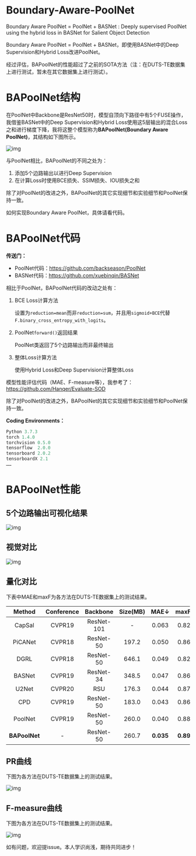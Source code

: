 # Boundary-Aware-PoolNet

Boundary Aware PoolNet = PoolNet + BASNet : Deeply supervised PoolNet using the hybrid loss in BASNet for Salient Object Detection

Boundary Aware PoolNet = PoolNet + BASNet，即使用BASNet中的Deep Supervision和Hybrid Loss改进PoolNet。

经过评估，BAPoolNet的性能超过了之前的SOTA方法（注：在DUTS-TE数据集上进行测试，暂未在其它数据集上进行测试）。

# BAPoolNet结构

在PoolNet中Backbone是ResNet50时，模型自顶向下路径中有5个FUSE操作，我借鉴BASNet中的Deep Supervision和Hybrid Loss使用这5层输出的混合Loss之和进行梯度下降，我将这整个模型称为**BAPoolNet(Boundary Aware PoolNet)**，其结构如下图所示。

![img](https://pic4.zhimg.com/80/v2-7854dd376ab3ea8529d00b7056343067_720w.jpeg)

与PoolNet相比，BAPoolNet的不同之处为：

1. 添加5个边路输出以进行Deep Supervision
2. 在计算Loss时使用BCE损失、SSIM损失、IOU损失之和

除了对PoolNet的改进之外，BAPoolNet的其它实现细节和实验细节和PoolNet保持一致。

如何实现Boundary Aware PoolNet，具体请看代码。

# BAPoolNet代码

**传送门：**

- PoolNet代码：https://github.com/backseason/PoolNet
- BASNet代码：https://github.com/xuebinqin/BASNet

相比于PoolNet，BAPoolNet代码的改动之处有：

1. BCE Loss计算方法

	设置为`reduction=mean`而非`reduction=sum`，并且用`sigmoid+BCE`代替`F.binary_cross_entropy_with_logits`。

2. PoolNet`forward()`返回结果

	PoolNet类返回了5个边路输出而非最终输出

3. 整体Loss计算方法

	使用Hybrid Loss和Deep Supervision计算整体Loss

模型性能评估代码（MAE、F-measure等），我参考了：https://github.com/Hanqer/Evaluate-SOD

除了对PoolNet的改进之外，BAPoolNet的其它实现细节和实验细节和PoolNet保持一致。

**Coding Environments：**

```python
Python 3.7.3
torch 1.4.0
torchvision 0.5.0
tensorflow  2.0.0
tensorboard 2.0.2
tensorboardX 2.1
……
```

# BAPoolNet性能



## 5个边路输出可视化结果

![img](https://pic2.zhimg.com/80/v2-1ce1a1a0a3ad8f86bfd91c6755a6018a_720w.jpeg)

## 视觉对比

![img](https://pic4.zhimg.com/80/v2-b507a874646b5988e1e4a6b18c24ecf7_720w.jpeg)

## 量化对比

下表中MAE和maxF为各方法在DUTS-TE数据集上的测试结果。

|    Method     | Conference |  Backbone  | Size(MB) |   MAE↓    |   maxF↑   |
| :-----------: | :--------: | :--------: | :------: | :-------: | :-------: |
|    CapSal     |   CVPR19   | ResNet-101 |    -     |   0.063   |   0.826   |
|    PiCANet    |   CVPR18   | ResNet-50  |  197.2   |   0.050   |   0.860   |
|     DGRL      |   CVPR18   | ResNet-50  |  646.1   |   0.049   |   0.828   |
|    BASNet     |   CVPR19   | ResNet-34  |  348.5   |   0.047   |   0.860   |
|     U2Net     |   CVPR20   |    RSU     |  176.3   |   0.044   |   0.873   |
|      CPD      |   CVPR19   | ResNet-50  |  183.0   |   0.043   |   0.865   |
|    PoolNet    |   CVPR19   | ResNet-50  |  260.0   |   0.040   |   0.880   |
| **BAPoolNet** |     -      | ResNet-50  |  260.7   | **0.035** | **0.892** |

## PR曲线

下图为各方法在DUTS-TE数据集上的测试结果。

![img](https://pic4.zhimg.com/80/v2-e6ad03d7c136cf33416ad169bf0f89fc_720w.png)

## F-measure曲线

下图为各方法在DUTS-TE数据集上的测试结果。

![img](https://pic2.zhimg.com/80/v2-94a0c6ae4d9e04127fdc38ece5310ae7_720w.png)

如有问题，欢迎提issue。本人学识尚浅，期待共同进步！
